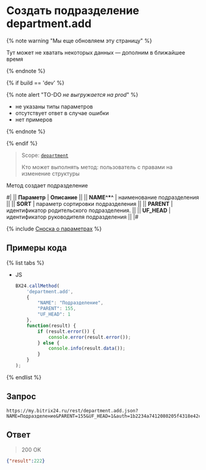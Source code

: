 # Создать подразделение department.add

{% note warning "Мы еще обновляем эту страницу" %}

Тут может не хватать некоторых данных — дополним в ближайшее время

{% endnote %}

{% if build == 'dev' %}

{% note alert "TO-DO _не выгружается на prod_" %}

- не указаны типы параметров
- отсутствует ответ в случае ошибки
- нет примеров
  
{% endnote %}

{% endif %}

> Scope: [`department`](../scopes/permissions.md)
>
> Кто может выполнять метод: пользователь с правами на изменение структуры

Метод создает подразделение

#|
|| **Параметр** | **Описание** ||
|| **NAME^*^** | наименование подразделения ||
|| **SORT** | параметр сортировки подразделения ||
|| **PARENT** | идентификатор родительского подразделения. ||
|| **UF_HEAD** | идентификатор руководителя подразделения ||
|#

{% include [Сноска о параметрах](../../_includes/required.md) %}

## Примеры кода

{% list tabs %}

- JS

    ```js
    BX24.callMethod(
        'department.add',
        {
            "NAME": "Подразделение",
            "PARENT": 155,
            "UF_HEAD": 1
        },
        function(result) {
            if (result.error()) {
                console.error(result.error());
            } else {
                console.info(result.data());
            }
        }
    );
    ```

{% endlist %}

## Запрос

```
https://my.bitrix24.ru/rest/department.add.json?NAME=Подразделение&PARENT=155&UF_HEAD=1&auth=1b2234a7412080205f4318e42c7298dc
```

## Ответ

> 200 OK

```json
{"result":222}
```